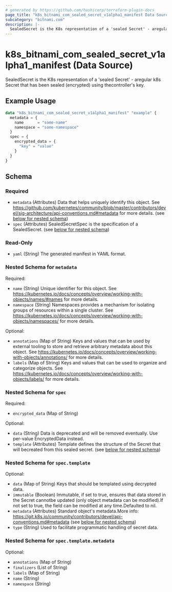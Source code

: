 ```yaml
---
# generated by https://github.com/hashicorp/terraform-plugin-docs
page_title: "k8s_bitnami_com_sealed_secret_v1alpha1_manifest Data Source - terraform-provider-k8s"
subcategory: "bitnami.com"
description: |-
  SealedSecret is the K8s representation of a 'sealed Secret' - aregular k8s Secret that has been sealed (encrypted) using thecontroller's key.
---
```


# k8s_bitnami_com_sealed_secret_v1alpha1_manifest (Data Source)

SealedSecret is the K8s representation of a 'sealed Secret' - aregular k8s Secret that has been sealed (encrypted) using thecontroller's key.

## Example Usage

```terraform
data "k8s_bitnami_com_sealed_secret_v1alpha1_manifest" "example" {
  metadata = {
    name      = "some-name"
    namespace = "some-namespace"
  }
  spec = {
    encrypted_data = {
      "key" = "value"
    }
  }
}
```

<!-- schema generated by tfplugindocs -->
## Schema

### Required

- `metadata` (Attributes) Data that helps uniquely identify this object. See https://github.com/kubernetes/community/blob/master/contributors/devel/sig-architecture/api-conventions.md#metadata for more details. (see [below for nested schema](#nestedatt--metadata))
- `spec` (Attributes) SealedSecretSpec is the specification of a SealedSecret. (see [below for nested schema](#nestedatt--spec))

### Read-Only

- `yaml` (String) The generated manifest in YAML format.

<a id="nestedatt--metadata"></a>
### Nested Schema for `metadata`

Required:

- `name` (String) Unique identifier for this object. See https://kubernetes.io/docs/concepts/overview/working-with-objects/names/#names for more details.
- `namespace` (String) Namespaces provides a mechanism for isolating groups of resources within a single cluster. See https://kubernetes.io/docs/concepts/overview/working-with-objects/namespaces/ for more details.

Optional:

- `annotations` (Map of String) Keys and values that can be used by external tooling to store and retrieve arbitrary metadata about this object. See https://kubernetes.io/docs/concepts/overview/working-with-objects/annotations/ for more details.
- `labels` (Map of String) Keys and values that can be used to organize and categorize objects. See https://kubernetes.io/docs/concepts/overview/working-with-objects/labels/ for more details.


<a id="nestedatt--spec"></a>
### Nested Schema for `spec`

Required:

- `encrypted_data` (Map of String)

Optional:

- `data` (String) Data is deprecated and will be removed eventually. Use per-value EncryptedData instead.
- `template` (Attributes) Template defines the structure of the Secret that will becreated from this sealed secret. (see [below for nested schema](#nestedatt--spec--template))

<a id="nestedatt--spec--template"></a>
### Nested Schema for `spec.template`

Optional:

- `data` (Map of String) Keys that should be templated using decrypted data.
- `immutable` (Boolean) Immutable, if set to true, ensures that data stored in the Secret cannotbe updated (only object metadata can be modified).If not set to true, the field can be modified at any time.Defaulted to nil.
- `metadata` (Attributes) Standard object's metadata.More info: https://git.k8s.io/community/contributors/devel/api-conventions.md#metadata (see [below for nested schema](#nestedatt--spec--template--metadata))
- `type` (String) Used to facilitate programmatic handling of secret data.

<a id="nestedatt--spec--template--metadata"></a>
### Nested Schema for `spec.template.metadata`

Optional:

- `annotations` (Map of String)
- `finalizers` (List of String)
- `labels` (Map of String)
- `name` (String)
- `namespace` (String)
